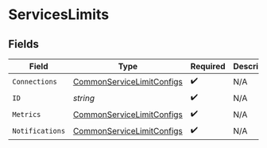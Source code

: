 # ServicesLimits


## Fields

| Field                                                                         | Type                                                                          | Required                                                                      | Description                                                                   |
| ----------------------------------------------------------------------------- | ----------------------------------------------------------------------------- | ----------------------------------------------------------------------------- | ----------------------------------------------------------------------------- |
| `Connections`                                                                 | [CommonServiceLimitConfigs](../../models/shared/commonservicelimitconfigs.md) | :heavy_check_mark:                                                            | N/A                                                                           |
| `ID`                                                                          | *string*                                                                      | :heavy_check_mark:                                                            | N/A                                                                           |
| `Metrics`                                                                     | [CommonServiceLimitConfigs](../../models/shared/commonservicelimitconfigs.md) | :heavy_check_mark:                                                            | N/A                                                                           |
| `Notifications`                                                               | [CommonServiceLimitConfigs](../../models/shared/commonservicelimitconfigs.md) | :heavy_check_mark:                                                            | N/A                                                                           |